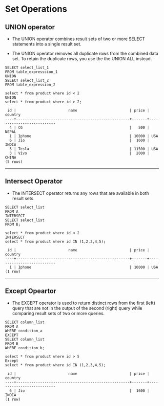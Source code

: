 # Set Operations

## UNION operator

- The UNION operator combines result sets of two or more SELECT statements into a single result set.

- The UNION operator removes all duplicate rows from the combined data set. To retain the duplicate rows, you use the the UNION ALL instead.

```
SELECT select_list_1
FROM table_expresssion_1
UNION
SELECT select_list_2
FROM table_expression_2
```

```
select * from product where id < 2
UNION
select * from product where id > 2;
```

```
 id |                        name                        | price |          country
----+----------------------------------------------------+-------+---------------------------
  4 | CG                                                 |   500 | NEPAL
  1 | Iphone                                             | 10000 | USA
  6 | Jio                                                |  1600 | INDIA
  5 | Tesla                                              | 11500 | USA
  3 | Vivo                                               |  2000 | CHINA
(5 rows)

```

---

## Intersect Operator

- The INTERSECT operator returns any rows that are available in both result sets.

```
SELECT select_list
FROM A
INTERSECT
SELECT select_list
FROM B;
```

```
select * from product where id < 2
INTERSECT
select * from product where id IN (1,2,3,4,5);
```

```
 id |                        name                        | price |          country
----+----------------------------------------------------+-------+---------------------------
  1 | Iphone                                             | 10000 | USA
(1 row)
```

---

## Except Opeartor

- The EXCEPT operator is used to return distinct rows from the first (left) query that are not in the output of the second (right) query while comparing result sets of two or more queries.

```
SELECT column_list
FROM A
WHERE condition_a
EXCEPT
SELECT column_list
FROM B
WHERE condition_b;
```

```
select * from product where id > 5
Except
select * from product where id IN (1,2,3,4,5);
```

```
 id |                        name                        | price |          country
----+----------------------------------------------------+-------+---------------------------
  6 | Jio                                                |  1600 | INDIA
(1 row)
```
